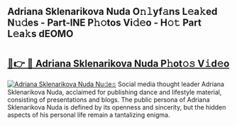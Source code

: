 ## Adriana Sklenarikova Nuda O𝚗𝚕yf𝚊ns L𝚎a𝚔ed N𝚞𝚍es - Part-lNE P𝚑𝚘tos Vi𝚍𝚎o - H𝚘𝚝 Part L𝚎a𝚔s dEOMO

# <h2><a href="http://kf92a5.oniu.top/?m=Adriana+Sklenarikova+Nuda">🔗👉 🔴 Adriana Sklenarikova Nuda P𝚑ot𝚘𝚜 V𝚒d𝚎o</a></h2>

[![Adriana Sklenarikova Nuda Nu𝚍e𝚜](https://i.imgur.com/0qMVB7G.gif)](http://kf92a5.oniu.top/?m=Adriana+Sklenarikova+Nuda)
Social media thought leader Adriana Sklenarikova Nuda, acclaimed for publishing dance and lifestyle material, consisting of presentations and blogs. The public persona of Adriana Sklenarikova Nuda is defined by its openness and sincerity, but the hidden aspects of his personal life remain a tantalizing enigma.  
